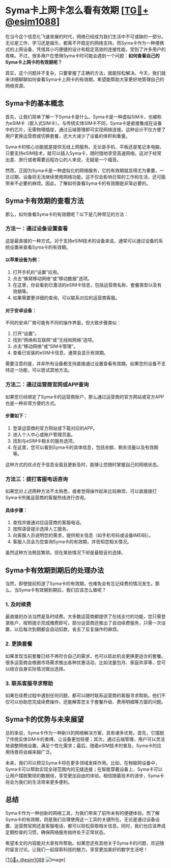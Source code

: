# Syma卡上网卡怎么看有效期 [[TG💪+ @esim1088](https://t.me/s/esim1088)]

在当今这个信息化飞速发展的时代，网络已经成为我们生活中不可或缺的一部分。无论是工作、学习还是娱乐，都离不开稳定的网络支持。而Syma卡作为一种便携式的上网设备，凭借其小巧便捷的设计和稳定高效的连接性能，受到了许多用户的青睐。不过，很多用户在使用Syma卡时可能会遇到一个问题：**如何查看自己的Syma卡上网卡的有效期呢？**

其实，这个问题并不复杂，只要掌握了正确的方法，就能轻松解决。今天，我们就来详细聊聊如何查看Syma卡上网卡的有效期，希望能帮助大家更好地管理自己的网络资源。

## Syma卡的基本概念

首先，让我们简单了解一下Syma卡是什么。Syma卡是一种虚拟SIM卡，也被称为eSIM卡（嵌入式SIM卡）。与传统实体SIM卡不同，Syma卡是直接集成在设备中的芯片，无需物理插拔，通过云端管理即可实现网络连接。这种设计不仅方便了用户更换运营商或切换套餐，还大大减少了设备的体积和重量。

Syma卡的核心功能就是提供无线上网服务。无论是手机、平板还是笔记本电脑，只要支持eSIM技术，就可以插入Syma卡，随时随地享受高速网络。这对于经常出差、旅行或者需要远程办公的人来说，无疑是一个福音。

然而，正因为Syma卡是一种虚拟化的网络服务，它的有效期就显得尤为重要。一旦过期，设备将无法继续使用网络功能，这不仅会影响日常的工作和生活，还可能带来不必要的麻烦。因此，了解如何查看Syma卡的有效期是非常必要的。

## Syma卡有效期的查看方法

那么，如何查看Syma卡的有效期呢？以下是几种常见的方法：

### 方法一：通过设备设置查看

这是最直接的一种方式。对于支持eSIM技术的设备来说，通常可以通过设备的系统设置来查看Syma卡的有效期。

#### 以苹果设备为例：
1. 打开手机的“设置”应用。
2. 点击“蜂窝移动网络”或“移动数据”选项。
3. 在这里，你会看到已激活的eSIM卡信息，包括运营商名称、套餐类型以及有效期等。
4. 如果需要更详细的查询，可以联系对应的运营商客服。

#### 对于安卓设备：
不同的安卓厂商可能有不同的操作界面，但大致步骤类似：
1. 打开“设置”。
2. 找到“网络和互联网”或“无线和网络”选项。
3. 点击“移动网络”或“SIM卡管理”。
4. 查看已安装的eSIM卡信息，通常会显示有效期。

需要注意的是，并非所有设备都支持直接通过设置查看有效期。如果您的设备不支持这一功能，可以尝试其他方法。

### 方法二：通过运营商官网或APP查询

如果您已经绑定了Syma卡的运营商账户，那么通过运营商的官方网站或官方APP也是一种非常方便的方式。

#### 步骤如下：
1. 登录运营商的官方网站或下载对应的APP。
2. 进入个人中心或账户管理页面。
3. 找到与eSIM卡相关的服务选项。
4. 在这里，您可以看到Syma卡的具体信息，包括余额、剩余流量以及有效期等。

这种方式的优点在于信息全面且更新及时，能够让您随时掌握自己的网络状态。

### 方法三：拨打客服电话咨询

如果您对上述两种方法不太熟悉，或者觉得操作起来比较麻烦，可以直接拨打Syma卡所属运营商的客服热线进行咨询。

#### 具体步骤：
1. 查找并拨通对应运营商的客服电话。
2. 按照语音提示选择人工服务。
3. 向客服人员说明您的需求，提供相关信息（如手机号码或设备IMEI码）。
4. 客服人员会为您查询Syma卡的有效期，并告知您相关情况。

虽然这种方法稍显繁琐，但在某些情况下却是最稳妥的选择。

## Syma卡有效期到期后的处理办法

当然，即使提前知道了Syma卡的有效期，也难免会有忘记续费的情况发生。那么，当Syma卡有效期到期后，我们应该怎么做呢？

### 1. 及时续费

最直接的办法当然是及时续费。大多数运营商都提供了在线支付的功能，您只需登录账户，按照提示完成缴费即可。部分运营商还推出了自动续费服务，只需一次设置，以后每次到期都会自动扣款，省去了反复操作的麻烦。

### 2. 更换套餐

如果发现当前套餐已经不再符合自己的需求，也可以趁此机会更换更适合的套餐。很多运营商会根据市场需求推出各种优惠活动，比如流量包月、家庭共享等，您可以结合自身实际情况做出选择。

### 3. 联系客服寻求帮助

如果在续费过程中遇到任何问题，都可以随时联系运营商的客服寻求帮助。他们不仅可以协助您完成续费操作，还能解答您关于套餐升级、费用明细等方面的问题。

## Syma卡的优势与未来展望

总的来说，Syma卡作为一种新兴的网络解决方案，具有诸多优势。首先，它摆脱了传统实体SIM卡的束缚，让设备更加轻便；其次，通过云端管理，用户可以灵活地调整网络设置，满足个性化需求；最后，随着eSIM技术的普及，Syma卡的应用场景将会越来越广泛。

未来，我们可以预见Syma卡将在更多领域发挥作用。比如，在物联网设备中，Syma卡可以帮助实现全球范围内的无缝连接；在智能穿戴设备上，Syma卡可以让用户摆脱繁琐的数据线，享受更加自由的体验。相信随着技术的进步，Syma卡将会为我们的生活带来更多便利。

## 总结

Syma卡作为一种创新的网络工具，为我们带来了前所未有的便捷体验。而了解Syma卡的有效期，则是我们合理使用这一工具的关键所在。无论是通过设备设置、运营商官网还是客服电话，都可以轻松获取相关信息。同时，我们也应该养成定期检查的习惯，确保网络服务始终处于正常状态。

希望本文的内容能对大家有所帮助。如果您还有其他关于Syma卡的问题，欢迎随时留言讨论。让我们一起探索科技的魅力，享受更加美好的数字生活吧！

[[TG💪+ @esim1088](https://t.me/s/esim1088) ![Image](https://i.postimg.cc/4NQfJmqS/Snipaste-2025-05-13-00-14-12.png)]